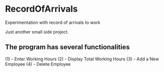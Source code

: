 # RecordOfArrivals
Experimentation with record of arrivals to work

Just another small side project.

## The program has several functionalities

(1) - Enter Working Hours
(2) - Display Total Working Hours
(3) - Add a New Employee
(4) - Delete Employee
